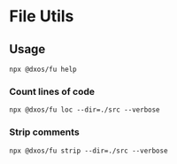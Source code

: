 # File Utils

## Usage

```
npx @dxos/fu help
```

### Count lines of code

```
npx @dxos/fu loc --dir=./src --verbose
```

### Strip comments

```
npx @dxos/fu strip --dir=./src --verbose
```
